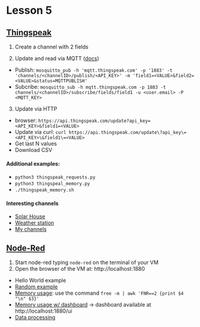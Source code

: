 # Lesson 5

## [Thingspeak](https://thingspeak.com)

1. Create a channel with 2 fields

2. Update and read via MQTT ([docs](https://www.mathworks.com/help/thingspeak/mqtt-api.html))
  + Publish: `mosquitto_pub -h 'mqtt.thingspeak.com' -p '1883' -t 'channels/<channelID>/publish/<API_KEY>' -m 'field1=<VALUE>&field2=<VALUE>&status=MQTTPUBLISH'`
  + Subcribe: `mosquitto_sub -h mqtt.thingspeak.com -p 1883 -t channels/<channelID>/subscribe/fields/field1 -u <user.email> -P <MQTT_KEY>`

3. Update via HTTP
  + browser: `https://api.thingspeak.com/update?api_key=<API_KEY>&field1=<VALUE>`
  + Update via curl: `curl https://api.thingspeak.com/update\?api_key\=<API_KEY>\&field1\=<VALUE>`
  + Get last N values
  + Download CSV

  
#### Additional examples:
- `python3 thingspeak_requests.py`
- `python3 thingspeal_memory.py`
- `./thingspeak_memory.sh`

#### Interesting channels
- [Solar House](https://thingspeak.com/channels/34247)
- [Weather station](https://thingspeak.com/channels/895691)
- [My channels](https://bit.ly/2xQdEwx)

## [Node-Red](https://nodered.org/docs/getting-started/local)

1. Start node-red typing `node-red` on the terminal of your VM
2. Open the browser of the VM at: http://localhost:1880
- Hello World example
- [Random example](https://github.com/edoardesd/IoT2021/blob/master/lesson4/random-number)
- [Memory usage](https://github.com/edoardesd/IoT2021/blob/master/lesson4/node-red-exec-thingspeak): use the command `free -m | awk 'FNR==2 {print $4 "\n" $3}'`
- [Memory usage w/ dashboard](https://github.com/edoardesd/IoT2021/blob/master/lesson4/exec-dashboard-thingspeak) -> dashboard available at http://localhost:1880/ui
- [Data processing](https://github.com/edoardesd/IoT2021/blob/master/lesson5/node-red-alert_template)
